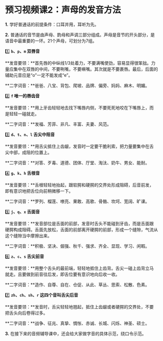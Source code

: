 # 预习视频课2：声母的发音方法

**1.** 学好普通话的前提条件：口耳并用，耳听为先。

**2.** 普通话的音节是由声母、韵母和声调三部分组成。声母是音节的开头部分，是语音中最重要的一环。21个声母，可划分为7组。

:one: **`b`、`p`、`m` 双唇音**

**发音要领：**首先唇的中纵线1/3处着力，不要满嘴使劲，容易显得很笨拙。力量应集中在双唇的中间，不要咧嘴，不要噘嘴。其次就是不要裹唇。最后，后面的辅助元音应是“o”一定不能发成“e”。

**二字词音：**爸爸、八宝、背包、爬坡、品牌、偏旁、妈妈、麻木、明媚。

:two: **`f` 唯一的唇齿音**

**发音要领：**用上牙齿轻轻地去找下嘴唇内侧，不要死死地咬在下嘴唇上，而是轻轻一碰就走。

**二字词音：**发福、芳菲、非凡、丰富、夫妻、风范。

:three: **`d`、`t`、`n`、`l` 舌尖中阻音**

**发音要领：**用舌尖抵住上齿龈，发音时一定要干脆利索，把力量要集中在舌尖中部，成阻的位置上。

**二字词音：**对答、歹毒、道德、团体、厅堂、淘汰、奶牛、男女、能耐。

:four: **`g`、`k`、`h` 舌根音**

**发音要领：**舌根轻轻地抬起，跟软腭和硬腭的交界处形成阻碍，后音前发，即有意识地把舌位向前稍微移一下。

**二字词音：**罗列、榴莲、嘹亮、果敢、高歌、骨骼、坎坷、宽阔、旷课。

:five: **`j`、`q`、`x` 舌面音**

**发音要领：**发音部位是舌面的前部，发音时舌头不能碰到牙齿，而是舌面跟硬腭构成阻碍。舌面先放松，舌面的前部离开硬腭的前部，形成一个缝隙，气流从这个缝隙当中摩擦出来。

**二字词音：**积极、坚决、倔强、秋千、强求、齐全、显现、学习、闲暇。

:six: **`z`、`c`、`s` 舌尖前音**

**发音要领：**用整个舌头的最前端，轻轻地抵住上齿背。舌尖一碰上齿背立马就走。且要做到前音往后发，即舌位要有意识地向后收一收。

**二字词音：**造作、自尊、自在、仓促、从此、草丛、思索、松散、色素。

:seven: **`zh`、`ch`、`sh`、`r` 这四个音叫舌尖后音**

**发音要领：**发音时，舌尖轻轻地翘起，抵住上齿龈或者硬腭的交界处，不要把舌头向后卷得过多。

**二字词音：**战争、征兆、真挚、惆怅、赤诚、长城、闪烁、神圣、硕士。

**3.** 在接下来的音频辅导课中，还会给大家做字音的具体示范，绕口令示范。